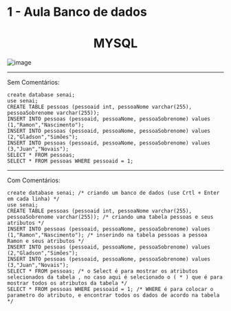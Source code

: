 # 1 - Aula Banco de dados

<h1 align="center"> MYSQL </h1>


![image](https://user-images.githubusercontent.com/99969693/198150144-2fb6d715-9c97-43a3-afea-d7604a05224a.png)

<hr>
Sem Comentários:

~~~mysql
create database senai;
use senai; 
CREATE TABLE pessoas (pessoaid int, pessoaNome varchar(255), pessoaSobrenome varchar(255));
INSERT INTO pessoas (pessoaid, pessoaNome, pessoaSobrenome) values (1,"Ramon","Nascimento"); 
INSERT INTO pessoas (pessoaid, pessoaNome, pessoaSobrenome) values (2,"Gladson","Simões"); 
INSERT INTO pessoas (pessoaid, pessoaNome, pessoaSobrenome) values (3,"Juan","Novais");
SELECT * FROM pessoas;
SELECT * FROM pessoas WHERE pessoaid = 1;
~~~

<hr>
Com Comentários:

~~~mysql
create database senai; /* criando um banco de dados (use Crtl + Enter em cada linha) */
use senai; 
CREATE TABLE pessoas (pessoaid int, pessoaNome varchar(255), pessoaSobrenome varchar(255)); /* criando uma tabela pessoas e seus atributos */
INSERT INTO pessoas (pessoaid, pessoaNome, pessoaSobrenome) values (1,"Ramon","Nascimento"); /* inserindo na tabela pessoas a pessoa Ramon e seus atributos */
INSERT INTO pessoas (pessoaid, pessoaNome, pessoaSobrenome) values (2,"Gladson","Simões"); 
INSERT INTO pessoas (pessoaid, pessoaNome, pessoaSobrenome) values (3,"Juan","Novais");
SELECT * FROM pessoas; /* o Select é para mostrar os atributos selecionados da tabela , no caso aqui é selecionado o ( * ) que é para mostrar todos os atributos da tabela */
SELECT * FROM pessoas WHERE pessoaid = 1; /* WHERE é para colocar o parametro do atributo, e encontrar todos os dados de acordo na tabela */
~~~

